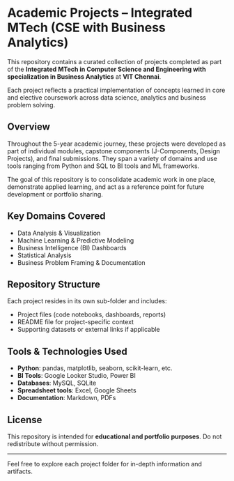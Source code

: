 # Academic Projects – Integrated MTech (CSE with Business Analytics)

This repository contains a curated collection of projects completed as part of the **Integrated MTech in Computer Science and Engineering with specialization in Business Analytics** at **VIT Chennai**.

Each project reflects a practical implementation of concepts learned in core and elective coursework across data science, analytics and business problem solving.

## Overview

Throughout the 5-year academic journey, these projects were developed as part of individual modules, capstone components (J-Components, Design Projects), and final submissions. They span a variety of domains and use tools ranging from Python and SQL to BI tools and ML frameworks.

The goal of this repository is to consolidate academic work in one place, demonstrate applied learning, and act as a reference point for future development or portfolio sharing.

## Key Domains Covered

- Data Analysis & Visualization  
- Machine Learning & Predictive Modeling  
- Business Intelligence (BI) Dashboards  
- Statistical Analysis
- Business Problem Framing & Documentation  

## Repository Structure

Each project resides in its own sub-folder and includes:

- Project files (code notebooks, dashboards, reports)
- README file for project-specific context
- Supporting datasets or external links if applicable

## Tools & Technologies Used

- **Python**: pandas, matplotlib, seaborn, scikit-learn, etc. 
- **BI Tools**: Google Looker Studio, Power BI 
- **Databases**: MySQL, SQLite 
- **Spreadsheet tools**: Excel, Google Sheets 
- **Documentation**: Markdown, PDFs 

## License

This repository is intended for **educational and portfolio purposes**. Do not redistribute without permission.

---

Feel free to explore each project folder for in-depth information and artifacts.

